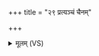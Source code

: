 +++
title = "२९ प्रत्यञ्चं चैनम्"

+++
<details><summary>मूलम् (VS)</summary>

प्र॒त्यञ्चं॑ चैनं॒ प्राशी॑रपा॒नास्त्वा॑ हास्य॒न्तीत्ये॑नमाह ॥
</details>